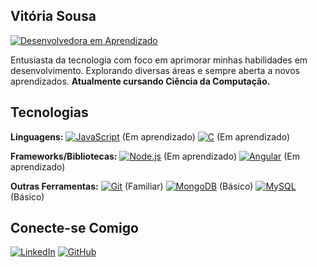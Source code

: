 
## Vitória Sousa
[![Desenvolvedora em Aprendizado](https://img.shields.io/badge/Desenvolvedora-em%20Aprendizado-blue)](https://www.linkedin.com/in/vit%C3%B3ria-sousa-100701260/)

Entusiasta da tecnologia com foco em aprimorar minhas habilidades em desenvolvimento. Explorando diversas áreas e sempre aberta a novos aprendizados. **Atualmente cursando Ciência da Computação.**

## Tecnologias

**Linguagens:**
[![JavaScript](https://img.shields.io/badge/JavaScript-F7DF1E?style=flat-square&logo=javascript&logoColor=black)](https://developer.mozilla.org/pt-BR/docs/Web/JavaScript) (Em aprendizado)
[![C](https://img.shields.io/badge/C-00599C?style=flat-square&logo=c&logoColor=white)](https://www.iso.org/standard/74528.html) (Em aprendizado)

**Frameworks/Bibliotecas:**
[![Node.js](https://img.shields.io/badge/Node.js-43853D?style=flat-square&logo=nodedotjs&logoColor=white)](https://nodejs.org/en/) (Em aprendizado)
[![Angular](https://img.shields.io/badge/Angular-DD0031?style=flat-square&logo=angular&logoColor=white)](https://angular.io/) (Em aprendizado)

**Outras Ferramentas:**
[![Git](https://img.shields.io/badge/Git-F05032?style=flat-square&logo=git&logoColor=white)](https://git-scm.com/) (Familiar)
[![MongoDB](https://img.shields.io/badge/MongoDB-47A248?style=flat-square&logo=mongodb&logoColor=white)](https://www.mongodb.com/) (Básico)
[![MySQL](https://img.shields.io/badge/MySQL-4479A1?style=flat-square&logo=mysql&logoColor=white)](https://www.mysql.com/) (Básico)

## Conecte-se Comigo

[![LinkedIn](https://img.shields.io/badge/LinkedIn-0077B5?style=for-the-badge&logo=linkedin&logoColor=white)](https://www.linkedin.com/in/vit%C3%B3ria-sousa-100701260/)
[![GitHub](https://img.shields.io/badge/GitHub-181717?style=flat-square&logo=github&logoColor=white)](https://github.com/vitoria-coder)